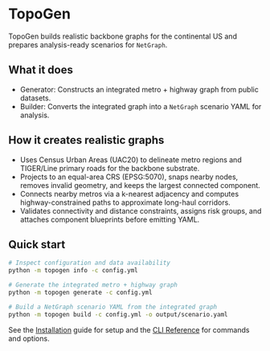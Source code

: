 # TopoGen

TopoGen builds realistic backbone graphs for the continental US and prepares analysis-ready scenarios for `NetGraph`.

## What it does

- Generator: Constructs an integrated metro + highway graph from public datasets.
- Builder: Converts the integrated graph into a `NetGraph` scenario YAML for analysis.

## How it creates realistic graphs

- Uses Census Urban Areas (UAC20) to delineate metro regions and TIGER/Line primary roads for the backbone substrate.
- Projects to an equal-area CRS (EPSG:5070), snaps nearby nodes, removes invalid geometry, and keeps the largest connected component.
- Connects nearby metros via a k-nearest adjacency and computes highway-constrained paths to approximate long-haul corridors.
- Validates connectivity and distance constraints, assigns risk groups, and attaches component blueprints before emitting YAML.

## Quick start

```bash
# Inspect configuration and data availability
python -m topogen info -c config.yml

# Generate the integrated metro + highway graph
python -m topogen generate -c config.yml

# Build a NetGraph scenario YAML from the integrated graph
python -m topogen build -c config.yml -o output/scenario.yaml
```

See the [Installation](getting-started/installation.md) guide for setup and the [CLI Reference](reference/cli.md) for commands and options.

